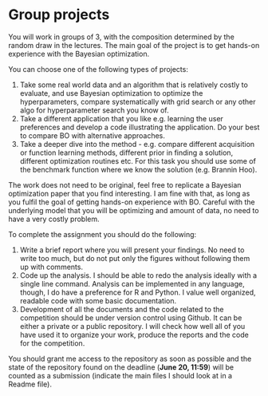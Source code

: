 # Group projects

You will work in groups of 3, with the composition determined by the random draw in the lectures. The main goal of the project is to get hands-on experience with the Bayesian optimization.

You can choose one of the following types of projects:  

1. Take some real world data and an algorithm that is relatively costly to evaluate, and use Bayesian optimization to optimize the hyperparameters, compare systematically with grid search or any other algo for hyperparameter search you know of.  
2. Take a different application that you like e.g. learning the user preferences and develop a code illustrating the application. Do your best to compare BO with alternative approaches.  
3. Take a deeper dive into the method - e.g. compare different acquisition or function learning methods, different prior in finding a solution, different optimization routines etc. For this task you should use some of the benchmark function where we know the solution (e.g. Brannin Hoo).  

The work does not need to be original, feel free to replicate a Bayesian optimization paper that you find interesting. I am fine with that, as long as you fulfil the goal of getting hands-on experience with BO. Careful with the underlying model that you will be optimizing and amount of data, no need to have a very costly problem.

To complete the assignment you should do the following:  

1. Write a brief report where you will present your findings. No need to write too much, but do not put only the figures without following them up with comments.  
2. Code up the analysis. I should be able to redo the analysis ideally with a single line command. Analysis can be implemented in any language, though, I do have a preference for R and Python. I value well organized, readable code with some basic documentation.  
3. Development of all the documents and the code related to the competition should be under version control using Github. It can be either a private or a public repository. I will check how well all of you have used it to organize your work, produce the reports and the code for the competition.  

You should grant me access to the repository as soon as possible and the state of the repository found on the deadline (**June 20, 11:59**) will be counted as a submission (indicate the main files I should look at in a Readme file).
